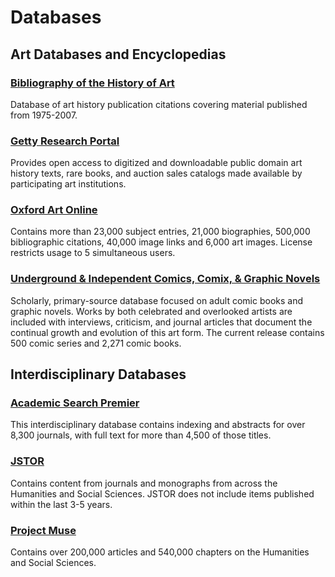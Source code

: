 # Databases

## Art Databases and Encyclopedias

### [Bibliography of the History of Art](http://primo.getty.edu/primo_library/libweb/action/search.do?vid=BHA)
Database of art history publication citations covering material published from 1975-2007.

### [Getty Research Portal](http://portal.getty.edu/portal/landing)
Provides open access to digitized and downloadable public domain art history texts, rare books, and auction sales catalogs made available by participating art institutions.

### [Oxford Art Online](http://summit.csuci.edu:2048/login?url=http://www.oxfordartonline.com)
Contains more than 23,000 subject entries, 21,000 biographies, 500,000 bibliographic citations, 40,000 image links and 6,000 art images. License restricts usage to 5 simultaneous users.

### [Underground & Independent Comics, Comix, & Graphic Novels](http://summit.csuci.edu:2048/login?url=http://comx.alexanderstreet.com/)
Scholarly, primary-source database focused on adult comic books and graphic novels. Works by both celebrated and overlooked artists are included with interviews, criticism, and journal articles that document the continual growth and evolution of this art form. The current release contains 500 comic series and 2,271 comic books.


## Interdisciplinary Databases

### [Academic Search Premier](http://summit.csuci.edu:2048/login?url=http://search.ebscohost.com/login.aspx?authtype=ip,uid&profile=ehost&defaultdb=aph)
This interdisciplinary database contains indexing and abstracts for over 8,300 journals, with full text for more than 4,500 of those titles.
### [JSTOR](http://summit.csuci.edu:2048/login?url=http://www.jstor.org/search)
Contains content from journals and monographs from across the Humanities and Social Sciences.  JSTOR does not include items published within the last 3-5 years.

### [Project Muse](http://summit.csuci.edu:2048/login?url=http://muse.jhu.edu/)
Contains over 200,000 articles and 540,000 chapters on the Humanities and Social Sciences.
